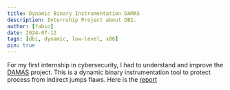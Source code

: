 ```yaml
---
title: Dynamic Binary Instrumentation DAMAS
description: Internship Project about DBI.
author: [fabio]
date: 2024-07-12
tags: [dbi, dynamic, low-level, x86]
pin: true
---
```


For my first internship in cybersecurity, I had to understand and improve the [DAMAS](https://silm-workshop-2021.inria.fr/wp-content/uploads/2021/09/DAMAS.pdf) project. This is a dynamic binary instrumentation tool to protect process from indirect jumps flaws. Here is the [report](/assets/report/report_dbi.pdf)